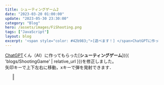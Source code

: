 ```yaml
---
title: シューティングゲーム2
date: "2023-03-20 01:00:00"
update: "2023-05-30 23:30:00"
category: "Blog"
hero: /assets/images/FiShooting.png
tags: ["JavaScript"]
layout: blog
excerpt: '<span style="color: #42b983;">[遊べます！] </span>ChatGPTに作ってもら作ってもらったシューティングゲームを修正しました．'
---
```


<head>
  <meta charset="utf-8">
    <style>
      #canvas {
        width: 640px;
        height: 480px;
        border: 2px solid #999;
        margin-left: 5%;
      }
    </style>
</head>

<a href="https://chat.openai.com/chat" target="_blank">ChatGPT</a>くん（AI）に作ってもらった[<b>シューティングゲーム</b>]({{ 'blogs/ShootingGame' | relative_url }})を修正しました。  
矢印キーで上下左右に移動，xキーで弾を発射できます．

<canvas id="canvas"></canvas>
<script src="https://absolute-value.github.io/ShootingGameJS/config.js"></script>
<script src="https://absolute-value.github.io/ShootingGameJS/ShootingGame.js"></script>